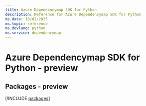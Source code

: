 ```yaml
---
title: Azure Dependencymap SDK for Python
description: Reference for Azure Dependencymap SDK for Python
ms.date: 10/01/2025
ms.topic: reference
ms.devlang: python
ms.service: dependencymap
---
```

# Azure Dependencymap SDK for Python - preview
## Packages - preview
[!INCLUDE [packages](dependencymap-index.md)]